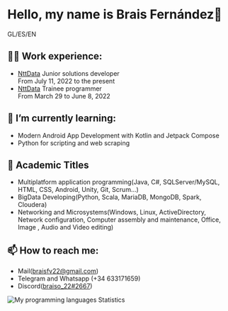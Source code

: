 <h1> Hello, my name is Brais Fernández👋</h1>
GL/ES/EN

<h2>👨‍💻 Work experience:</h2>
<ul>
 <li> 
  <a href="https://es.nttdata.com">NttData</a> Junior solutions developer 
 </li>
From July 11, 2022 to the present

 <li> 
  <a href="https://es.nttdata.com">NttData</a> Trainee programmer 
 </li>
 From March 29 to June 8, 2022
 </ul>


## 🌱 I’m currently learning:
- Modern Android App Development with Kotlin and Jetpack Compose
- Python for scripting and web scraping</li>


<h2>📖 Academic Titles</h2>
<ul>
 <li>Multiplatform application programming(Java, C#, SQLServer/MySQL, HTML, CSS, Android, Unity, Git, Scrum...)</li>
 <li>BigData Developing(Python, Scala, MariaDB, MongoDB, Spark, Cloudera)</li>
 <li>Networking and Microsystems(Windows, Linux, ActiveDirectory, Network configuration, Computer assembly and maintenance, Office, Image , Audio and Video editing)</li>
 </ul>


<h2>📫 How to reach me:</h2>
<ul>
 <li>Mail(<a href=mailto:"braisfv22@gmail.com">braisfv22@gmail.com</a>)</li>
 <li>Telegram and Whatsapp (+34 633171659)</li>
 <li>Discord(<a href=https://discordapp.com/users/572932811087020043>braiso_22#2667</a>)</li>
 </ul>
 
<picture>
  <source media="(prefers-color-scheme: dark)" srcset="https://github-readme-stats.vercel.app/api/top-langs/?username=braiso-22&layout=compact&theme=github_dark&border_radius=10">
  <source media="(prefers-color-scheme: light)" srcset="https://github-readme-stats.vercel.app/api/top-langs/?username=braiso-22&layout=compact&border_radius=10">
  <img alt="My programming languages Statistics" src="https://github-readme-stats.vercel.app/api/top-langs/?username=braiso-22&layout=compact&border_radius=10">
</picture>
<!--[![Top Langs](https://github-readme-stats.vercel.app/api/top-langs/?username=braiso-22)](https://github.com/anuraghazra/github-readme-stats)-->

<!--
**braiso-22/braiso-22** is a ✨ _special_ ✨ repository because its `README.md` (this file) appears on your GitHub profile.

Here are some ideas to get you started:

- 🔭 I’m currently working on ...
 ...
- 👯 I’m looking to collaborate on ...
- 🤔 I’m looking for help with ...
- 💬 Ask me about ...
- 📫 How to reach me: ...
- 😄 Pronouns: ...
- ⚡ Fun fact: ...
-->
